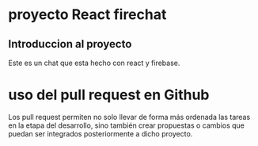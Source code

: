 

# proyecto React firechat

## Introduccion al proyecto 
Este es un chat que esta hecho con react y firebase.

# uso del pull request en Github
Los pull request permiten no solo llevar de forma más ordenada las tareas en la etapa del desarrollo, sino también crear propuestas o cambios que puedan ser integrados posteriormente a dicho proyecto.
